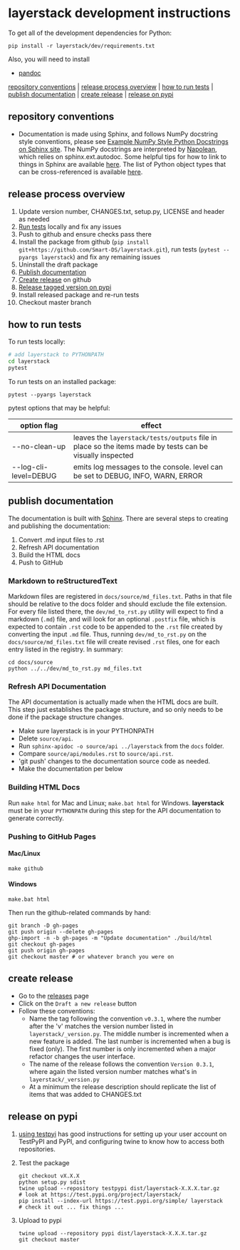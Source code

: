 # layerstack development instructions

To get all of the development dependencies for Python:

```
pip install -r layerstack/dev/requirements.txt
```

Also, you will need to install

- [pandoc](https://pandoc.org/installing.html)

[repository conventions](#repository-conventions) | [release process overview](#release-process-overview) | [how to run tests](#how-to-run-tests) | [publish documentation](#publish-documentation) | [create release](#create-release) | [release on pypi](#release-on-pypi)

## repository conventions

- Documentation is made using Sphinx, and follows NumPy docstring style conventions, please see [Example NumPy Style Python Docstrings on Sphinx site](https://www.sphinx-doc.org/en/master/usage/extensions/example_numpy.html). The NumPy docstrings are interpreted by [Napolean](https://sphinxcontrib-napoleon.readthedocs.io/en/latest/), which relies on sphinx.ext.autodoc. Some helpful tips for how to link to things in Sphinx are available [here](https://kevin.burke.dev/kevin/sphinx-interlinks/). The list of Python object types that can be cross-referenced is available [here](https://www.sphinx-doc.org/en/master/usage/restructuredtext/domains.html?highlight=info%20field%20lists#info-field-lists).

## release process overview

1. Update version number, CHANGES.txt, setup.py, LICENSE and header as needed
2. [Run tests](#how-to-run-tests) locally and fix any issues
3. Push to github and ensure checks pass there
4. Install the package from github (`pip install git+https://github.com/Smart-DS/layerstack.git`), run tests (`pytest --pyargs layerstack`) and fix any remaining issues
5. Uninstall the draft package
6. [Publish documentation](#publish-documentation)
7. [Create release](#create-release) on github
8. [Release tagged version on pypi](#release-on-pypi)
9. Install released package and re-run tests
10. Checkout master branch

## how to run tests

To run tests locally:

```bash
# add layerstack to PYTHONPATH
cd layerstack
pytest
```

To run tests on an installed package:

```
pytest --pyargs layerstack
```

pytest options that may be helpful:

option flag | effect
----------- | ------
--no-clean-up | leaves the `layerstack/tests/outputs` file in place so the items made by tests can be visually inspected
--log-cli-level=DEBUG | emits log messages to the console. level can be set to DEBUG, INFO, WARN, ERROR

## publish documentation

The documentation is built with [Sphinx](http://sphinx-doc.org/index.html). There are several steps to creating and publishing the documentation:

1. Convert .md input files to .rst
2. Refresh API documentation
3. Build the HTML docs
4. Push to GitHub

### Markdown to reStructuredText

Markdown files are registered in `docs/source/md_files.txt`. Paths in that file should be relative to the docs folder and should exclude the file extension. For every file listed there, the `dev/md_to_rst.py` utility will expect to find a markdown (`.md`) file, and will look for an optional `.postfix` file, which is expected to contain `.rst` code to be appended to the `.rst` file created by converting the input `.md` file. Thus, running `dev/md_to_rst.py` on the `docs/source/md_files.txt` file will create revised `.rst` files, one for each entry listed in the registry. In summary:

```
cd docs/source
python ../../dev/md_to_rst.py md_files.txt
```

### Refresh API Documentation

The API documentation is actually made when the HTML docs are built. This step just establishes the package structure, and so only needs to be done if the package structure changes.

- Make sure layerstack is in your PYTHONPATH
- Delete `source/api`.
- Run `sphinx-apidoc -o source/api ../layerstack` from the `docs` folder.
- Compare `source/api/modules.rst` to `source/api.rst`.
- 'git push' changes to the documentation source code as needed.
- Make the documentation per below

### Building HTML Docs

Run `make html` for Mac and Linux; `make.bat html` for Windows. **layerstack** must be in your `PYTHONPATH` during this step for the API documentation to generate correctly.

### Pushing to GitHub Pages

#### Mac/Linux

```
make github
```

#### Windows

```
make.bat html
```

Then run the github-related commands by hand:

```
git branch -D gh-pages
git push origin --delete gh-pages
ghp-import -n -b gh-pages -m "Update documentation" ./build/html
git checkout gh-pages
git push origin gh-pages
git checkout master # or whatever branch you were on
```

## create release

- Go to the [releases](https://github.com/Smart-DS/layerstack/releases) page
- Click on the `Draft a new release` button
- Follow these conventions:
  - Name the tag following the convention `v0.3.1`, where the number after the 'v' matches the version number listed in `layerstack/_version.py`. The middle number is incremented when a new feature is added. The last number is incremented when a bug is fixed (only). The first number is only incremented when a major refactor changes the user interface.
  - The name of the release follows the convention `Version 0.3.1`, where again the listed version number matches what's in `layerstack/_version.py`
  - At a minimum the release description should replicate the list of items that was added to CHANGES.txt

## release on pypi

1. [using testpyi](https://packaging.python.org/guides/using-testpypi/) has good instructions for setting up your user account on TestPyPI and PyPI, and configuring twine to know how to access both repositories.
   
2. Test the package

    ```
    git checkout vX.X.X
    python setup.py sdist
    twine upload --repository testpypi dist/layerstack-X.X.X.tar.gz
    # look at https://test.pypi.org/project/layerstack/
    pip install --index-url https://test.pypi.org/simple/ layerstack
    # check it out ... fix things ...
    ```

3. Upload to pypi

    ```
    twine upload --repository pypi dist/layerstack-X.X.X.tar.gz
    git checkout master
    ```
